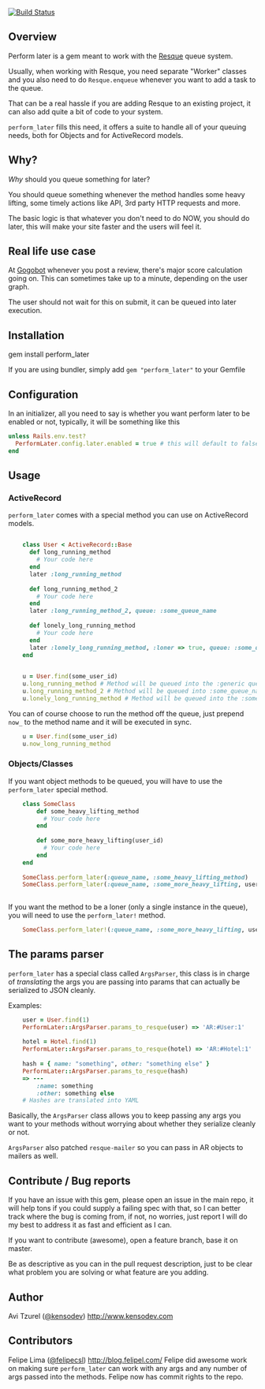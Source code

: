 [![Build Status](https://secure.travis-ci.org/KensoDev/perform_later.png)](https://secure.travis-ci.org/KensoDev/perform_later)

## Overview
Perform later is a gem meant to work with the [Resque](http://github.com/defunkt/resque) queue system.

Usually, when working with Resque, you need separate "Worker" classes and you also need to do `Resque.enqueue` whenever you want to add a task to the queue.

That can be a real hassle if you are adding Resque to an existing project, it can also add quite a bit of code to your system.

`perform_later` fills this need, it offers a suite to handle all of your queuing needs, both for Objects and for ActiveRecord models.

## Why?
*Why* should you queue something for later?

You should queue something whenever the method handles some heavy lifting, some timely actions like API, 3rd party HTTP requests and more.

The basic logic is that whatever you don't need to do NOW, you should do later, this will make your site faster and the users will feel it.

## Real life use case
At [Gogobot](http://gogobot.com) whenever you post a review, there's major score calculation going on. This can sometimes take up to a minute, depending on the user graph.

The user should not wait for this on submit, it can be queued into later execution.

## Installation
gem install perform_later

If you are using bundler, simply add
`gem "perform_later"` to your Gemfile


## Configuration
In an initializer, all you need to say is whether you want perform later to be enabled or not, typically, it will be something like this

```ruby
unless Rails.env.test?
  PerformLater.config.later.enabled = true # this will default to false if unset
end
```

## Usage

### ActiveRecord

`perform_later` comes with a special method you can use on ActiveRecord models.


```ruby

	class User < ActiveRecord::Base
	  def long_running_method
	    # Your code here
	  end
	  later :long_running_method
	
	  def long_running_method_2
	    # Your code here
	  end
	  later :long_running_method_2, queue: :some_queue_name
	
	  def lonely_long_running_method
	    # Your code here
	  end
	  later :lonely_long_running_method, :loner => true, queue: :some_queue_name
	end
	
```

```ruby
	u = User.find(some_user_id)
	u.long_running_method # Method will be queued into the :generic queue
	u.long_running_method_2 # Method will be queued into :some_queue_name queue
	u.lonely_long_running_method # Method will be queued into the :some_queue_name queue, only a single instance of this method can exist in the queue.
```

You can of course choose to run the method off the queue, just prepend `now_` to the method name and it will be executed in sync.

```ruby
	u = User.find(some_user_id)
	u.now_long_running_method
```

### Objects/Classes

If you want object methods to be queued, you will have to use the `perform_later` special method.

```ruby
	class SomeClass
		def some_heavy_lifting_method
	  	  # Your code here
	  	end
	  	
		def some_more_heavy_lifting(user_id)
	  	  # Your code here
	  	end  	
	end
	
	SomeClass.perform_later(:queue_name, :some_heavy_lifting_method)
	SomeClass.perform_later(:queue_name, :some_more_heavy_lifting, user_id)
	

```

If you want the method to be a loner (only a single instance in the queue), you will need to use the `perform_later!` method.

```ruby
	SomeClass.perform_later!(:queue_name, :some_more_heavy_lifting, user_id)
```

## The params parser
`perform_later` has a special class called `ArgsParser`, this class is in charge of *translating* the args you are passing into params that can actually be serialized to JSON cleanly.

Examples:

```ruby
	user = User.find(1)
	PerformLater::ArgsParser.params_to_resque(user) => 'AR:#User:1'
	
	hotel = Hotel.find(1)
	PerformLater::ArgsParser.params_to_resque(hotel) => 'AR:#Hotel:1'
	
	hash = { name: "something", other: "something else" }
	PerformLater::ArgsParser.params_to_resque(hash) 
	=> ---
		:name: something
		:other: something else
	# Hashes are translated into YAML
```

Basically, the `ArgsParser` class allows you to keep passing any args you want to your methods without worrying about whether they serialize cleanly or not.

`ArgsParser` also patched `resque-mailer` so you can pass in AR objects to mailers as well.

 
## Contribute / Bug reports

If you have an issue with this gem, please open an issue in the main repo, it will help tons if you could supply a failing spec with that, so I can better track where the bug is coming from, if not, no worries, just report I will do my best to address it as fast and efficient as I can.

If you want to contribute (awesome), open a feature branch, base it on master.

Be as descriptive as you can in the pull request description, just to be clear what problem you are solving or what feature are you adding.

## Author

Avi Tzurel ([@kensodev](http://twitter.com/kensodev)) http://www.kensodev.com

## Contributors

Felipe Lima ([@felipecsl](http://twitter.com/felipecsl)) 
http://blog.felipel.com/
Felipe did awesome work on making sure `perform_later` can work with any args and any number of args passed into the methods.
Felipe now has commit rights to the repo.